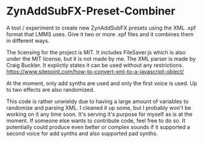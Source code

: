 # ZynAddSubFX-Preset-Combiner
A tool / experiment to create new ZynAddSubFX presets using the XML .xpf format that LMMS uses. Give it two or more .xpf files and it combines them in different ways.

The licensing for the project is MIT. It includes FileSaver.js which is also under the MIT license, but it is not made by me. The XML parser is made by Craig Buckler. It explictly states it can be used without any restrictions. https://www.sitepoint.com/how-to-convert-xml-to-a-javascript-object/

At the moment, only add synths are used and only the first voice is used. Up to two effects are also randomized.

This code is rather unwieldy due to having a large amount of variables to randomize and parsing XML. I cleaned it up some, but I probably won't be working on it any time soon. It's serving it's purpose for myself as is at the moment. If someone else wants to contribute code, feel free to do so. It potentially could produce even better or complex sounds if it supported a second voice for add synths and also supported pad synths.
